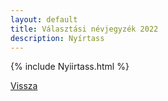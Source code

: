 ```yaml
---
layout: default
title: Választási névjegyzék 2022
description: Nyírtass
---
```


{% include Nyiirtass.html %}

[Vissza](./)